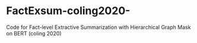 # FactExsum-coling2020-
Code for Fact-level Extractive Summarization with Hierarchical Graph Mask on BERT (coling 2020)
